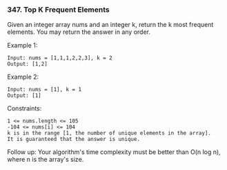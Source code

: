 ### 347. Top K Frequent Elements

Given an integer array nums and an integer k, return the k most frequent elements. You may return the answer in any order.



Example 1:

    Input: nums = [1,1,1,2,2,3], k = 2
    Output: [1,2]

Example 2:

    Input: nums = [1], k = 1
    Output: [1]



Constraints:

    1 <= nums.length <= 105
    -104 <= nums[i] <= 104
    k is in the range [1, the number of unique elements in the array].
    It is guaranteed that the answer is unique.



Follow up: Your algorithm's time complexity must be better than O(n log n), where n is the array's size.
